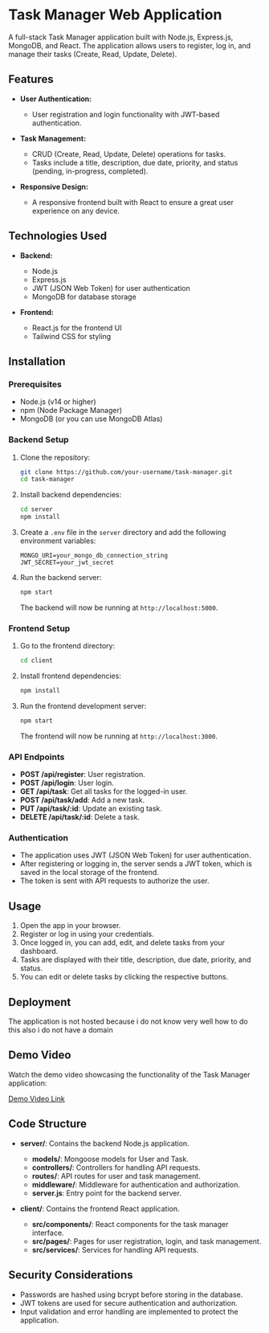 # Task Manager Web Application

A full-stack Task Manager application built with Node.js, Express.js, MongoDB, and React. The application allows users to register, log in, and manage their tasks (Create, Read, Update, Delete).

## Features

- **User Authentication:**
  - User registration and login functionality with JWT-based authentication.
  
- **Task Management:**
  - CRUD (Create, Read, Update, Delete) operations for tasks.
  - Tasks include a title, description, due date, priority, and status (pending, in-progress, completed).
  
- **Responsive Design:**
  - A responsive frontend built with React to ensure a great user experience on any device.

## Technologies Used

- **Backend:**
  - Node.js
  - Express.js
  - JWT (JSON Web Token) for user authentication
  - MongoDB for database storage

- **Frontend:**
  - React.js for the frontend UI
  - Tailwind CSS for styling

## Installation

### Prerequisites

- Node.js (v14 or higher)
- npm (Node Package Manager)
- MongoDB (or you can use MongoDB Atlas)

### Backend Setup

1. Clone the repository:

    ```bash
    git clone https://github.com/your-username/task-manager.git
    cd task-manager
    ```

2. Install backend dependencies:

    ```bash
    cd server
    npm install
    ```

3. Create a `.env` file in the `server` directory and add the following environment variables:

    ```env
    MONGO_URI=your_mongo_db_connection_string
    JWT_SECRET=your_jwt_secret
    ```

4. Run the backend server:

    ```bash
    npm start
    ```

   The backend will now be running at `http://localhost:5000`.

### Frontend Setup

1. Go to the frontend directory:

    ```bash
    cd client
    ```

2. Install frontend dependencies:

    ```bash
    npm install
    ```

3. Run the frontend development server:

    ```bash
    npm start
    ```

   The frontend will now be running at `http://localhost:3000`.

### API Endpoints

- **POST /api/register**: User registration.
- **POST /api/login**: User login.
- **GET /api/task**: Get all tasks for the logged-in user.
- **POST /api/task/add**: Add a new task.
- **PUT /api/task/:id**: Update an existing task.
- **DELETE /api/task/:id**: Delete a task.

### Authentication

- The application uses JWT (JSON Web Token) for user authentication.
- After registering or logging in, the server sends a JWT token, which is saved in the local storage of the frontend.
- The token is sent with API requests to authorize the user.

## Usage

1. Open the app in your browser.
2. Register or log in using your credentials.
3. Once logged in, you can add, edit, and delete tasks from your dashboard.
4. Tasks are displayed with their title, description, due date, priority, and status.
5. You can edit or delete tasks by clicking the respective buttons.

## Deployment

The application is not hosted because i do not know very well how to do this also i do not have a domain

## Demo Video

Watch the demo video showcasing the functionality of the Task Manager application:

[Demo Video Link]([https://drive.google.com/file/d/1TPhUFfvz2FulcdXjZvV09Y96rOrD6hue/view?usp=sharing])

## Code Structure

- **server/**: Contains the backend Node.js application.
  - **models/**: Mongoose models for User and Task.
  - **controllers/**: Controllers for handling API requests.
  - **routes/**: API routes for user and task management.
  - **middleware/**: Middleware for authentication and authorization.
  - **server.js**: Entry point for the backend server.

- **client/**: Contains the frontend React application.
  - **src/components/**: React components for the task manager interface.
  - **src/pages/**: Pages for user registration, login, and task management.
  - **src/services/**: Services for handling API requests.

## Security Considerations

- Passwords are hashed using bcrypt before storing in the database.
- JWT tokens are used for secure authentication and authorization.
- Input validation and error handling are implemented to protect the application.
